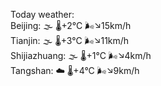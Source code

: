 Today weather:  
Beijing: 🌫  🌡️+2°C 🌬️↘15km/h  
Tianjin: 🌫  🌡️+3°C 🌬️↘11km/h  
Shijiazhuang: 🌫  🌡️+1°C 🌬️↘4km/h  
Tangshan: ☁️   🌡️+4°C 🌬️↘9km/h  
